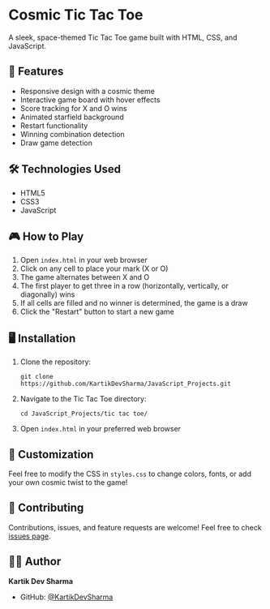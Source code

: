 # Cosmic Tic Tac Toe

A sleek, space-themed Tic Tac Toe game built with HTML, CSS, and JavaScript.

## 🌟 Features

- Responsive design with a cosmic theme
- Interactive game board with hover effects
- Score tracking for X and O wins
- Animated starfield background
- Restart functionality
- Winning combination detection
- Draw game detection


## 🛠️ Technologies Used

- HTML5
- CSS3
- JavaScript

## 🎮 How to Play

1. Open `index.html` in your web browser
2. Click on any cell to place your mark (X or O)
3. The game alternates between X and O
4. The first player to get three in a row (horizontally, vertically, or diagonally) wins
5. If all cells are filled and no winner is determined, the game is a draw
6. Click the "Restart" button to start a new game

## 🖥️ Installation

1. Clone the repository:
   ```
   git clone https://github.com/KartikDevSharma/JavaScript_Projects.git
   ```
2. Navigate to the Tic Tac Toe directory:
   ```
   cd JavaScript_Projects/tic tac toe/
   ```
3. Open `index.html` in your preferred web browser

## 🎨 Customization

Feel free to modify the CSS in `styles.css` to change colors, fonts, or add your own cosmic twist to the game!

## 🤝 Contributing

Contributions, issues, and feature requests are welcome! Feel free to check [issues page](https://github.com/KartikDevSharma/JavaScript_Projects/issues).


## 👨‍💻 Author

**Kartik Dev Sharma**

- GitHub: [@KartikDevSharma](https://github.com/KartikDevSharma)


